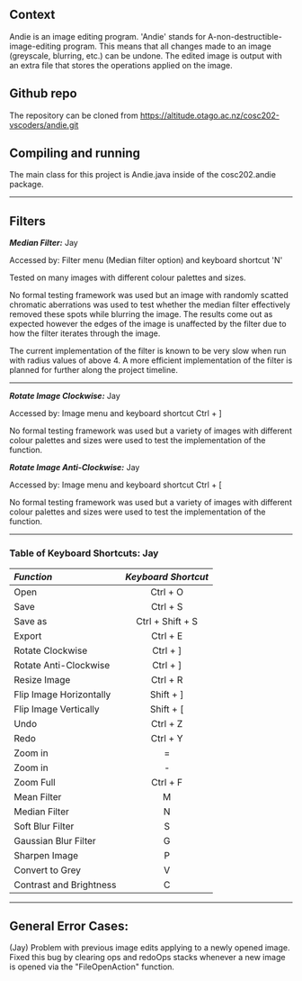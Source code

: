 ## Context
Andie is an image editing program. 'Andie' stands for A-non-destructible-image-editing program. This means that all changes made to an image (greyscale, blurring, etc.) can be undone. The edited image is output with an extra file that stores the operations applied on the image. 

## Github repo
The repository can be cloned from https://altitude.otago.ac.nz/cosc202-vscoders/andie.git

## Compiling and running
The main class for this project is Andie.java inside of the cosc202.andie package.

---


## Filters

***Median Filter:*** Jay

Accessed by: Filter menu (Median filter option) and keyboard shortcut 'N'

Tested on many images with different colour palettes and sizes.

No formal testing framework was used but an image with randomly scatted chromatic aberrations was used to test whether the median filter effectively removed these spots while blurring the image. The results come out as expected however the edges of the image is unaffected by the filter due to how the filter iterates through the image.

The current implementation of the filter is known to be very slow when run with radius values of above 4. A more efficient implementation of the filter is planned for further along the project timeline.

----

***Rotate Image Clockwise:*** Jay

Accessed by: Image menu and keyboard shortcut Ctrl + ]

No formal testing framework was used but a variety of images with different colour palettes and sizes were used to test the implementation of the function.

***Rotate Image Anti-Clockwise:*** Jay

Accessed by: Image menu and keyboard shortcut Ctrl + [

No formal testing framework was used but a variety of images with different colour palettes and sizes were used to test the implementation of the function.


---
### **Table of Keyboard Shortcuts:** Jay

| ***Function*** | ***Keyboard Shortcut*** |
| :--- | :---: | 
| Open | Ctrl + O | 
| Save | Ctrl + S | 
| Save as | Ctrl + Shift + S |
| Export | Ctrl + E |  
| Rotate Clockwise | Ctrl + ] |  
| Rotate Anti-Clockwise | Ctrl + ] | 
| Resize Image | Ctrl + R | 
| Flip Image Horizontally | Shift + ] | 
| Flip Image Vertically | Shift + [ | 
| Undo | Ctrl + Z | 
| Redo | Ctrl + Y | 
| Zoom in | = | 
| Zoom in | - | 
| Zoom Full | Ctrl + F | 
| Mean Filter | M | 
| Median Filter | N | 
| Soft Blur Filter | S | 
| Gaussian Blur Filter | G | 
| Sharpen Image | P | 
| Convert to Grey | V | 
| Contrast and Brightness | C | 

___

## **General Error Cases:**

(Jay) Problem with previous image edits applying to a newly opened image. Fixed this bug by clearing ops and redoOps stacks whenever a new image is opened via the "FileOpenAction" function.
